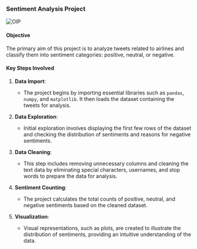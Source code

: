 
### Sentiment Analysis Project 
![OIP](https://github.com/user-attachments/assets/f8f4f6eb-5edd-4579-92bb-b1610bb61433)

#### Objective
The primary aim of this project is to analyze tweets related to airlines and classify them into sentiment categories: positive, neutral, or negative.

#### Key Steps Involved

1. **Data Import**: 
   - The project begins by importing essential libraries such as `pandas`, `numpy`, and `matplotlib`. It then loads the dataset containing the tweets for analysis.

2. **Data Exploration**:
   - Initial exploration involves displaying the first few rows of the dataset and checking the distribution of sentiments and reasons for negative sentiments.

3. **Data Cleaning**:
   - This step includes removing unnecessary columns and cleaning the text data by eliminating special characters, usernames, and stop words to prepare the data for analysis.

4. **Sentiment Counting**:
   - The project calculates the total counts of positive, neutral, and negative sentiments based on the cleaned dataset.

5. **Visualization**:
   - Visual representations, such as plots, are created to illustrate the distribution of sentiments, providing an intuitive understanding of the data.
